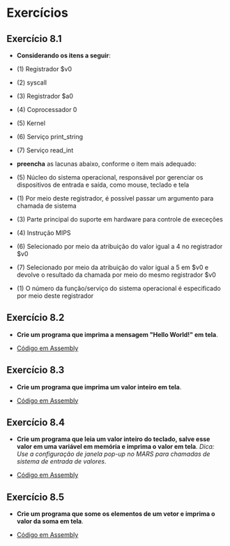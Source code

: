 # Exercícios

## Exercício 8.1

- **Considerando os itens a seguir**:

- (1) Registrador $v0
- (2) syscall
- (3) Registrador $a0
- (4) Coprocessador 0
- (5) Kernel
- (6) Serviço print_string
- (7) Serviço read_int

- **preencha** as lacunas abaixo, conforme o item mais adequado:

- (5) Núcleo do sistema operacional, responsável por gerenciar os dispositivos de entrada e saída, como mouse, teclado e tela
- (1) Por meio deste registrador, é possível passar um argumento para chamada de sistema
- (3) Parte principal do suporte em hardware para controle de execeções
- (4) Instrução MIPS
- (6) Selecionado por meio da atribuição do valor igual a 4 no registrador $v0
- (7) Selecionado por meio da atribuição do valor igual a 5 em $v0 e devolve o resultado da chamada por meio do mesmo registrador $v0
- (1) O número da função/serviço do sistema operacional é especificado por meio deste registrador

## Exercício 8.2

- **Crie um programa que imprima a mensagem "Hello World!" em tela**.

- [Código em Assembly](./ex82.asm)

## Exercício 8.3

- **Crie um programa que imprima um valor inteiro em tela**.

- [Código em Assembly](./ex83.asm/)

## Exercício 8.4

- **Crie um programa que leia um valor inteiro do teclado, salve esse valor em uma variável em memória e imprima o valor em tela**. *Dica: Use a configuração de janela pop-up no MARS para chamadas de sistema de entrada de valores*.

- [Código em Assembly](./ex84.asm)

## Exercício 8.5

- **Crie um programa que some os elementos de um vetor e imprima o valor da soma em tela**.

- [Código em Assembly](./ex85.asm)
